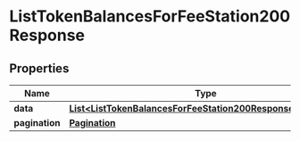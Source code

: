 

# ListTokenBalancesForFeeStation200Response


## Properties

| Name | Type | Description | Notes |
|------------ | ------------- | ------------- | -------------|
|**data** | [**List&lt;ListTokenBalancesForFeeStation200ResponseDataInner&gt;**](ListTokenBalancesForFeeStation200ResponseDataInner.md) |  |  [optional] |
|**pagination** | [**Pagination**](Pagination.md) |  |  [optional] |



